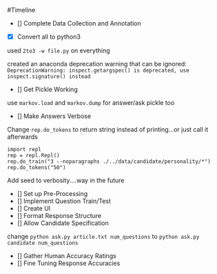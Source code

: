 #Timeline

- [] Complete Data Collection and Annotation
- [x] Convert all to python3

used `2to3 -w file.py` on everything

created an anaconda deprecation warning that can be ignored: `DeprecationWarning: inspect.getargspec() is deprecated, use inspect.signature() instead`

- [] Get Pickle Working

use `markov.load` and `markov.dump` for answer/ask pickle too

- [] Make Answers Verbose

Change `rep.do_tokens` to return string instead of printing...or just call it afterwards
```
import repl
rep = repl.Repl()
rep.do_train("3 --noparagraphs ./../data/candidate/personality/*")
rep.do_tokens("50")
```
Add seed to verbosity....way in the future

- [] Set up Pre-Processing
- [] Implement Question Train/Test
- [] Create UI
- [] Format Response Structure
- [] Allow Candidate Specification

change `python ask.py article.txt num_questions` to `python ask.py candidate num_questions`

- [] Gather Human Accuracy Ratings
- [] Fine Tuning Response Accuracies